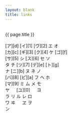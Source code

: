 ```yaml
---
layout: blank
title: links
---
```


<br/>
{{ page.title }}<br/>
<br/>
[ア][d] [イ][1] [ヴ][2] エ オ<br/>
[カ][c] [ギ][3] [ク][4] ケ [ゴ][f]<br/>
[サ][5] シ [ス][6] セ ソ<br/>
タ チ [ツ][7] [デ][e] [ト][g]<br/>
ナ [ニ][b] ヌ ネ ノ<br/>
[バ][8] [ピ][a] フ ヘ ホ<br/>
[マ][9] ミ ム メ モ<br/>
ヤ 　 [ユ][0] 　 ヨ<br/>
ラ リ ル レ ロ<br/>
ワ ヰ 　 ヱ ヲ<br/>
ン 　 　 　 　

[1]: https://www.instagram.com/puellamagiantifascism/ "Instagram"
[2]: https://vk.com/id576267009 "vk"
[3]: https://github.com/una-ada "GitHub"
[4]: https://coub.com/jisa-tsu "Coub"
[5]: https://soundcloud.com/jisa_tsu "SoundCloud"
[6]: https://steamcommunity.com/id/unasareyou "Steam"
[7]: https://twitter.com/unaxiii "Twitter"
[8]: https://bandcamp.com/una_ada "Bandcamp"
[9]: https://myanimelist.net/profile/unasareyou "MyAnimeList"
[0]: https://www.youtube.com/channel/UCqk_-WJiBionWuh8wmmVrmw "YouTube"
[a]: https://www.pixiv.net/users/21828040 "Pixiv"
[b]: https://www.nicovideo.jp/user/93569884 "ニコニコ"
[c]: https://cash.app/$unaada "Cash App"
[d]: https://anarchy.website "Anarchy.Website"
[e]: https://www.duolingo.com/profile/una_ada "Duolingo"
[f]: /gthnglsnnrs/ "Goth Angel Sinners"
[g]: https://dribbble.com/unaada "dribbble"
